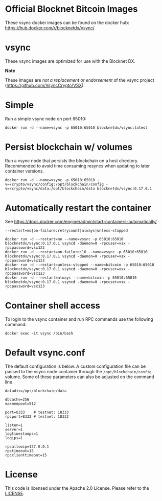Official Blocknet Bitcoin Images
=================================

These vsync docker images can be found on the docker hub: https://hub.docker.com/r/blocknetdx/vsync/

vsync
========

These vsync images are optimized for use with the Blocknet DX.

**Note**

These images are _not a replacement or endorsement_ of the vsync project (https://github.com/VsyncCrypto/VSX).


Simple
======

Run a simple vsync node on port 65010:
```
docker run -d --name=vsync -p 65010:65010 blocknetdx/vsync:latest
```


Persist blockchain w/ volumes
=============================

Run a vsync node that persists the blockchain on a host directory. Recommended to avoid time consuming resyncs when updating to later container versions.
```
docker run -d --name=vsync -p 65010:65010 -v=/crypto/vsync/config:/opt/blockchain/config -v=/crypto/vsync/data:/opt/blockchain/data blocknetdx/vsync:0.17.0.1
```


Automatically restart the container
===================================

See https://docs.docker.com/engine/admin/start-containers-automatically/

`--restart=no|on-failure:retrycount|always|unless-stopped`

```
docker run -d --restart=no --name=vsync -p 65010:65010 blocknetdx/vsync:0.17.0.1 vsyncd -daemon=0 -rpcuser=vsx -rpcpassword=vsx123
docker run -d --restart=on-failure:10 --name=vsync -p 65010:65010 blocknetdx/vsync:0.17.0.1 vsyncd -daemon=0 -rpcuser=vsx -rpcpassword=vsx123
docker run -d --restart=unless-stopped --name=bitcoin -p 65010:65010 blocknetdx/vsync:0.17.0.1 vsyncd -daemon=0 -rpcuser=vsx -rpcpassword=vsx123
docker run -d --restart=always --name=bitcoin -p 65010:65010 blocknetdx/vsync:0.17.0.1 vsyncd -daemon=0 -rpcuser=vsx -rpcpassword=vsx123
```


Container shell access
======================

To login to the vsync container and run RPC commands use the following command:
```
docker exec -it vsync /bin/bash
```


Default vsync.conf
=====================

The default configuration is below. A custom configuration file can be passed to the vsync  node container through the `/opt/blockchain/config` volume. Some of these parameters can also be adjusted on the command line.
```
datadir=/opt/blockchain/data

dbcache=256
maxmempool=512

port=8333    # testnet: 18333
rpcport=8332 # testnet: 18332

listen=1
server=1
logtimestamps=1
logips=1

rpcallowip=127.0.0.1
rpctimeout=15
rpcclienttimeout=15
```


License
=======

This code is licensed under the Apache 2.0 License. Please refer to the [LICENSE](https://github.com/BlocknetDX/dockerimages/blob/master/LICENSE).
